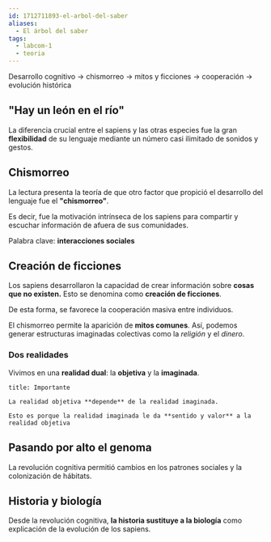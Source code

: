 ```yaml
---
id: 1712711893-el-arbol-del-saber
aliases:
  - El árbol del saber
tags:
  - labcom-1
  - teoria
---
```


Desarrollo cognitivo $\to$ chismorreo $\to$ mitos y ficciones $\to$ cooperación $\to$ evolución histórica

## "Hay un león en el río"

La diferencia crucial entre el sapiens y las otras especies fue la gran **flexibilidad** de su lenguaje mediante un número casi ilimitado de sonidos y gestos.

## Chismorreo

La lectura presenta la teoría de que otro factor que propició el desarrollo del lenguaje fue el **"chismorreo"**.

Es decir, fue la motivación intrínseca de los sapiens para compartir y escuchar información de afuera de sus comunidades.

Palabra clave: **interacciones sociales**

## Creación de ficciones

Los sapiens desarrollaron la capacidad de crear información sobre **cosas que no existen.** Esto se denomina como **creación de ficciones**.

De esta forma, se favorece la cooperación masiva entre individuos.

El chismorreo permite la aparición de **mitos comunes**. Así, podemos generar  estructuras imaginadas colectivas como la *religión* y el *dinero*.

### Dos realidades

Vivimos en una **realidad dual**: la **objetiva** y la **imaginada**.

```ad-important
title: Importante

La realidad objetiva **depende** de la realidad imaginada.

Esto es porque la realidad imaginada le da **sentido y valor** a la realidad objetiva

```

## Pasando por alto el genoma

La revolución cognitiva permitió cambios en los patrones sociales y la colonización de hábitats.

## Historia y biología

Desde la revolución cognitiva, **la historia sustituye a la biología** como explicación de la evolución de los sapiens.
